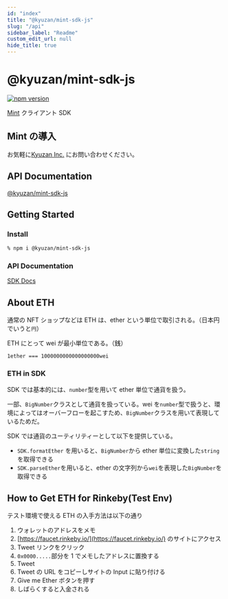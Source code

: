 ```yaml
---
id: "index"
title: "@kyuzan/mint-sdk-js"
slug: "/api"
sidebar_label: "Readme"
custom_edit_url: null
hide_title: true
---
```


# @kyuzan/mint-sdk-js

[![npm version](https://badge.fury.io/js/%40kyuzan%2Fmint-sdk-js.svg)](https://badge.fury.io/js/%40kyuzan%2Fmint-sdk-js)

[Mint](https://www.mintnft.jp/) クライアント SDK

## Mint の導入

お気軽に[Kyuzan Inc.](https://www.mintnft.jp/) にお問い合わせください。

## API Documentation

[@kyuzan/mint-sdk-js](https://github.com/KyuzanInc/mint-sdk-js)

## Getting Started

### Install

```bash
% npm i @kyuzan/mint-sdk-js
```

### API Documentation

[SDK Docs](https://kyuzaninc.github.io/mint-sdk-js/)

## About ETH

通常の NFT ショップなどは ETH は、ether という単位で取引される。（日本円でいうと`円`）

ETH にとって wei が最小単位である。（銭）

`1ether === 1000000000000000000wei`

### ETH in SDK

SDK では基本的には、`number`型を用いて ether 単位で通貨を扱う。

一部、`BigNumber`クラスとして通貨を扱っている。wei を`number`型で扱うと、環境によってはオーバーフローを起こすため、`BigNumber`クラスを用いて表現しているためだ。

SDK では通貨のユーティリティーとして以下を提供している。

- `SDK.formatEther` を用いると、`BigNumber`から ether 単位に変換した`string`を取得できる
- `SDK.parseEther`を用いると、ether の文字列から`wei`を表現した`BigNumber`を取得できる

## How to Get ETH for Rinkeby(Test Env)

テスト環境で使える ETH の入手方法は以下の通り

1. ウォレットのアドレスをメモ
1. [https://faucet.rinkeby.io/](https://faucet.rinkeby.io/) のサイトにアクセス
1. Tweet リンクをクリック
1. `0x0000.....`部分を 1 でメモしたアドレスに置換する
1. Tweet
1. Tweet の URL をコピーしサイトの Input に貼り付ける
1. Give me Ether ボタンを押す
1. しばらくすると入金される
